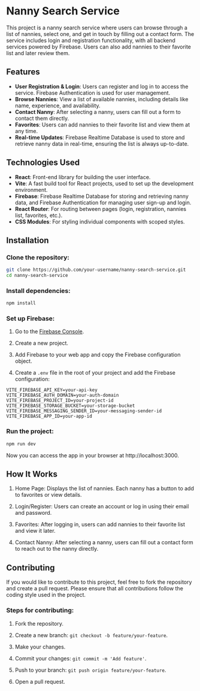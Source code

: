 # Nanny Search Service

This project is a nanny search service where users can browse through a list of nannies, select one, and get in touch by filling out a contact form. The service includes login and registration functionality, with all backend services powered by Firebase. Users can also add nannies to their favorite list and later review them.

## Features

- **User Registration & Login**: Users can register and log in to access the service. Firebase Authentication is used for user management.
- **Browse Nannies**: View a list of available nannies, including details like name, experience, and availability.
- **Contact Nanny**: After selecting a nanny, users can fill out a form to contact them directly.
- **Favorites**: Users can add nannies to their favorite list and view them at any time.
- **Real-time Updates**: Firebase Realtime Database is used to store and retrieve nanny data in real-time, ensuring the list is always up-to-date.

## Technologies Used

- **React**: Front-end library for building the user interface.
- **Vite**: A fast build tool for React projects, used to set up the development environment.
- **Firebase**: Firebase Realtime Database for storing and retrieving nanny data, and Firebase Authentication for managing user sign-up and login.
- **React Router**: For routing between pages (login, registration, nannies list, favorites, etc.).
- **CSS Modules**: For styling individual components with scoped styles.

## Installation

### Clone the repository:

```bash
git clone https://github.com/your-username/nanny-search-service.git
cd nanny-search-service
```

### Install dependencies:

```bash
npm install
```

### Set up Firebase:

1. Go to the [Firebase Console](https://console.firebase.google.com/).

2. Create a new project.

3. Add Firebase to your web app and copy the Firebase configuration object.

4. Create a `.env` file in the root of your project and add the Firebase configuration:

```env
VITE_FIREBASE_API_KEY=your-api-key
VITE_FIREBASE_AUTH_DOMAIN=your-auth-domain
VITE_FIREBASE_PROJECT_ID=your-project-id
VITE_FIREBASE_STORAGE_BUCKET=your-storage-bucket
VITE_FIREBASE_MESSAGING_SENDER_ID=your-messaging-sender-id
VITE_FIREBASE_APP_ID=your-app-id
```

### Run the project:

```bash
npm run dev
```

Now you can access the app in your browser at http://localhost:3000.

## How It Works

1. Home Page: Displays the list of nannies. Each nanny has a button to add to favorites or view details.

2. Login/Register: Users can create an account or log in using their email and password.

3. Favorites: After logging in, users can add nannies to their favorite list and view it later.

4. Contact Nanny: After selecting a nanny, users can fill out a contact form to reach out to the nanny directly.

## Contributing

If you would like to contribute to this project, feel free to fork the repository and create a pull request. Please ensure that all contributions follow the coding style used in the project.

### Steps for contributing:

1. Fork the repository.

2. Create a new branch: `git checkout -b feature/your-feature`.

3. Make your changes.

4. Commit your changes: `git commit -m 'Add feature'`.

5. Push to your branch: `git push origin feature/your-feature`.

6. Open a pull request.
